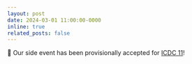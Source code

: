 ```yaml
---
layout: post
date: 2024-03-01 11:00:00-0000
inline: true
related_posts: false
---
```


:tada: Our side event has been provisionally accepted for [ICDC 11](https://icdc11.com)!